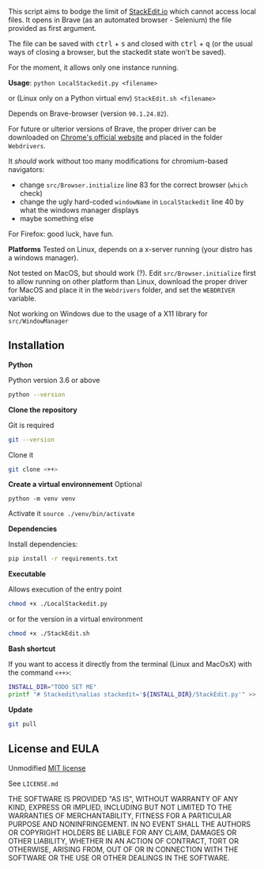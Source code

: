 This script aims to bodge the limit of [StackEdit.io](https://stackedit.io/) which cannot access local files.
It opens in Brave (as an automated browser - Selenium) the file provided as first argument.

The file can be saved with <kbd>ctrl</kbd> + <kbd>s</kbd> and closed with <kbd>ctrl</kbd> + <kbd>q</kbd> (or the usual ways of closing a browser, but the stackedit state won't be saved).

For the moment, it allows only one instance running.

**Usage**:
`python LocalStackedit.py <filename> `

or (Linux only on a Python virtual env)
`StackEdit.sh <filename>`

Depends on Brave-browser (version `90.1.24.82`).

For future or ulterior versions of Brave, the proper driver can be downloaded on [Chrome's official website](https://chromedriver.storage.googleapis.com/index.html) and placed in the folder `Webdrivers`.

It _should_ work without too many modifications for chromium-based navigators:
- change `src/Browser.initialize` line 83 for the correct browser (`which` check)
- change the ugly hard-coded `windowName` in `LocalStackedit` line 40 by what the windows manager displays
- maybe something else

For Firefox: good luck, have fun.

**Platforms**
Tested on Linux, depends on a x-server running (your distro has a windows manager).

Not tested on MacOS, but should work (?). 
Edit `src/Browser.initialize` first to allow running on other platform than Linux, download the proper driver for MacOS and place it in the `Webdrivers` folder, and set the `WEBDRIVER` variable.

Not working on Windows due to the usage of a X11 library for `src/WindowManager`

## Installation

**Python**

Python version 3.6 or above

```bash
python --version
```

**Clone the repository**

Git is required
```bash
git --version
```

Clone it
```bash
git clone <++> 
```
**Create a virtual environnement**
Optional

`python -m venv venv`

Activate it
`source ./venv/bin/activate`

**Dependencies**

Install dependencies:

```bash
pip install -r requirements.txt
```

**Executable**

Allows execution of the entry point
```bash
chmod +x ./LocalStackedit.py
```
or for the version in a virtual environment
```bash
chmod +x ./StackEdit.sh
```

**Bash shortcut**

If you want to access it directly from the terminal (Linux and MacOsX) with the command `<++>`:

```bash
INSTALL_DIR="TODO SET ME"
printf "# Stackedit\nalias stackedit='${INSTALL_DIR}/StackEdit.py'" >> ~/.bash_aliases
```

**Update**

```bash
git pull
```

## License and EULA
Unmodified [MIT license](https://opensource.org/licenses/MIT)

See `LICENSE.md`

THE SOFTWARE IS PROVIDED "AS IS", WITHOUT WARRANTY OF ANY KIND, EXPRESS OR IMPLIED, INCLUDING BUT NOT LIMITED TO THE WARRANTIES OF MERCHANTABILITY, FITNESS FOR A PARTICULAR PURPOSE AND NONINFRINGEMENT. IN NO EVENT SHALL THE AUTHORS OR COPYRIGHT HOLDERS BE LIABLE FOR ANY CLAIM, DAMAGES OR OTHER LIABILITY, WHETHER IN AN ACTION OF CONTRACT, TORT OR OTHERWISE, ARISING FROM, OUT OF OR IN CONNECTION WITH THE SOFTWARE OR THE USE OR OTHER DEALINGS IN THE SOFTWARE.